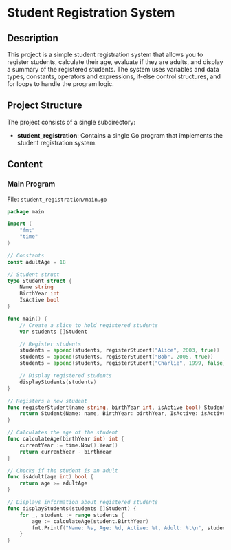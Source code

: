 # Student Registration System

## Description

This project is a simple student registration system that allows you to register students, calculate their age, evaluate if they are adults, and display a summary of the registered students. The system uses variables and data types, constants, operators and expressions, if-else control structures, and for loops to handle the program logic.

## Project Structure

The project consists of a single subdirectory:

- **student_registration**: Contains a single Go program that implements the student registration system.

## Content

### Main Program
File: `student_registration/main.go`

```go
package main

import (
    "fmt"
    "time"
)

// Constants
const adultAge = 18

// Student struct
type Student struct {
    Name string
    BirthYear int
    IsActive bool
}

func main() {
    // Create a slice to hold registered students
    var students []Student

    // Register students
    students = append(students, registerStudent("Alice", 2003, true))
    students = append(students, registerStudent("Bob", 2005, true))
    students = append(students, registerStudent("Charlie", 1999, false))

    // Display registered students
    displayStudents(students)
}

// Registers a new student
func registerStudent(name string, birthYear int, isActive bool) Student {
    return Student{Name: name, BirthYear: birthYear, IsActive: isActive}
}

// Calculates the age of the student
func calculateAge(birthYear int) int {
    currentYear := time.Now().Year()
    return currentYear - birthYear
}

// Checks if the student is an adult
func isAdult(age int) bool {
    return age >= adultAge
}

// Displays information about registered students
func displayStudents(students []Student) {
    for _, student := range students {
        age := calculateAge(student.BirthYear)
        fmt.Printf("Name: %s, Age: %d, Active: %t, Adult: %t\n", student.Name, age, student.IsActive, isAdult(age))
    }
}
